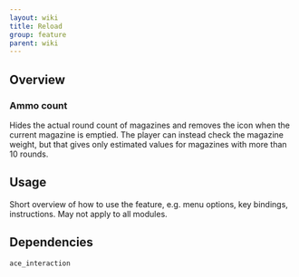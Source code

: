 ```yaml
---
layout: wiki
title: Reload
group: feature
parent: wiki
---
```


## Overview

### Ammo count
Hides the actual round count of magazines and removes the icon when the current magazine is emptied. The player can instead check the magazine weight, but that gives only estimated values for magazines with more than 10 rounds.


## Usage

Short overview of how to use the feature, e.g. menu options, key bindings, 
instructions. May not apply to all modules.


## Dependencies

`ace_interaction`

